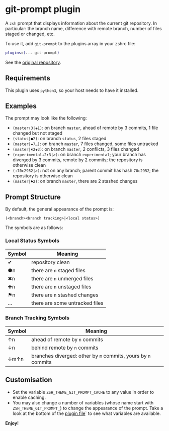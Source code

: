# git-prompt plugin

A `zsh` prompt that displays information about the current git repository. In particular:
the branch name, difference with remote branch, number of files staged or changed, etc.

To use it, add `git-prompt` to the plugins array in your zshrc file:

```zsh
plugins=(... git-prompt)
```

See the [original repository](https://github.com/olivierverdier/zsh-git-prompt).

## Requirements

This plugin uses `python3`, so your host needs to have it installed.

## Examples

The prompt may look like the following:

- `(master↑3|✚1)`: on branch `master`, ahead of remote by 3 commits, 1 file changed but not staged
- `(status|●2)`: on branch `status`, 2 files staged
- `(master|✚7…)`: on branch `master`, 7 files changed, some files untracked
- `(master|✖2✚3)`: on branch `master`, 2 conflicts, 3 files changed
- `(experimental↓2↑3|✔)`: on branch `experimental`; your branch has diverged by 3 commits, remote by 2 commits; the repository is otherwise clean
- `(:70c2952|✔)`: not on any branch; parent commit has hash `70c2952`; the repository is otherwise clean
- `(master|⚑2)`: on branch `master`, there are 2 stashed changes

## Prompt Structure

By default, the general appearance of the prompt is:

```text
(<branch><branch tracking>|<local status>)
```

The symbols are as follows:

### Local Status Symbols

| Symbol | Meaning                        |
| ------ | ------------------------------ |
| ✔      | repository clean               |
| ●n     | there are `n` staged files     |
| ✖n     | there are `n` unmerged files   |
| ✚n     | there are `n` unstaged files   |
| ⚑n     | there are `n` stashed changes  |
| …      | there are some untracked files |

### Branch Tracking Symbols

| Symbol | Meaning                                                       |
| ------ | ------------------------------------------------------------- |
| ↑n     | ahead of remote by `n` commits                                |
| ↓n     | behind remote by `n` commits                                  |
| ↓m↑n   | branches diverged: other by `m` commits, yours by `n` commits |

## Customisation

- Set the variable `ZSH_THEME_GIT_PROMPT_CACHE` to any value in order to enable caching.
- You may also change a number of variables (whose name start with `ZSH_THEME_GIT_PROMPT_`)
  to change the appearance of the prompt. Take a look at the bottom of the [plugin file](git-prompt.plugin.zsh)`
  to see what variables are available.

**Enjoy!**
